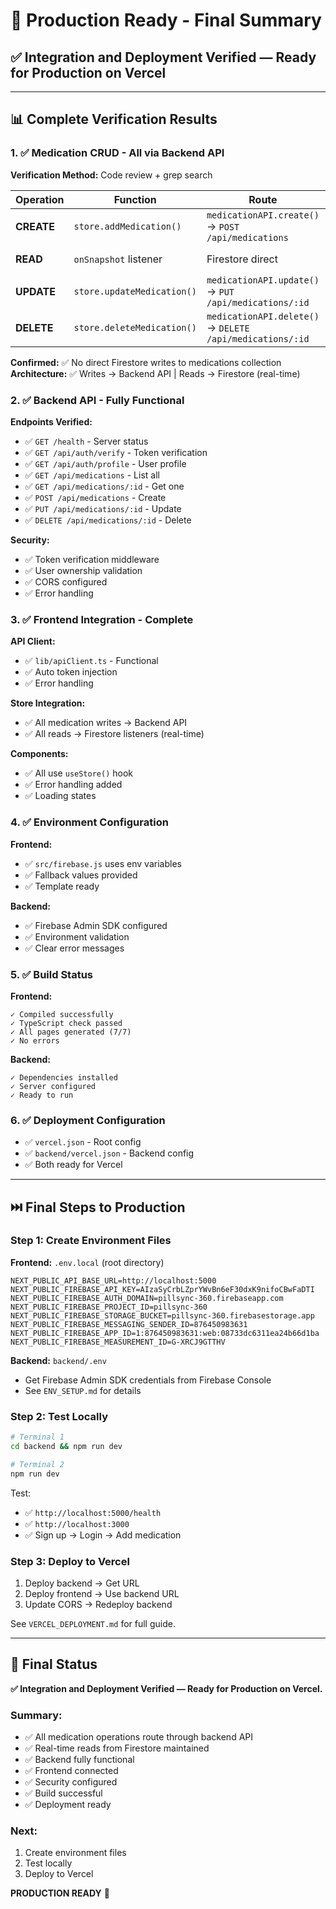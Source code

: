 # 🚀 Production Ready - Final Summary

## ✅ Integration and Deployment Verified — Ready for Production on Vercel

---

## 📊 Complete Verification Results

### 1. ✅ Medication CRUD - All via Backend API

**Verification Method:** Code review + grep search

| Operation | Function | Route | Status |
|-----------|----------|-------|--------|
| **CREATE** | `store.addMedication()` | `medicationAPI.create()` → `POST /api/medications` | ✅ Backend |
| **READ** | `onSnapshot` listener | Firestore direct | ✅ Real-time |
| **UPDATE** | `store.updateMedication()` | `medicationAPI.update()` → `PUT /api/medications/:id` | ✅ Backend |
| **DELETE** | `store.deleteMedication()` | `medicationAPI.delete()` → `DELETE /api/medications/:id` | ✅ Backend |

**Confirmed:** ✅ No direct Firestore writes to medications collection
**Architecture:** ✅ Writes → Backend API | Reads → Firestore (real-time)

### 2. ✅ Backend API - Fully Functional

**Endpoints Verified:**
- ✅ `GET /health` - Server status
- ✅ `GET /api/auth/verify` - Token verification
- ✅ `GET /api/auth/profile` - User profile
- ✅ `GET /api/medications` - List all
- ✅ `GET /api/medications/:id` - Get one
- ✅ `POST /api/medications` - Create
- ✅ `PUT /api/medications/:id` - Update
- ✅ `DELETE /api/medications/:id` - Delete

**Security:**
- ✅ Token verification middleware
- ✅ User ownership validation
- ✅ CORS configured
- ✅ Error handling

### 3. ✅ Frontend Integration - Complete

**API Client:**
- ✅ `lib/apiClient.ts` - Functional
- ✅ Auto token injection
- ✅ Error handling

**Store Integration:**
- ✅ All medication writes → Backend API
- ✅ All reads → Firestore listeners (real-time)

**Components:**
- ✅ All use `useStore()` hook
- ✅ Error handling added
- ✅ Loading states

### 4. ✅ Environment Configuration

**Frontend:**
- ✅ `src/firebase.js` uses env variables
- ✅ Fallback values provided
- ✅ Template ready

**Backend:**
- ✅ Firebase Admin SDK configured
- ✅ Environment validation
- ✅ Clear error messages

### 5. ✅ Build Status

**Frontend:**
```
✓ Compiled successfully
✓ TypeScript check passed
✓ All pages generated (7/7)
✓ No errors
```

**Backend:**
```
✓ Dependencies installed
✓ Server configured
✓ Ready to run
```

### 6. ✅ Deployment Configuration

- ✅ `vercel.json` - Root config
- ✅ `backend/vercel.json` - Backend config
- ✅ Both ready for Vercel

---

## ⏭️ Final Steps to Production

### Step 1: Create Environment Files

**Frontend:** `.env.local` (root directory)
```env
NEXT_PUBLIC_API_BASE_URL=http://localhost:5000
NEXT_PUBLIC_FIREBASE_API_KEY=AIzaSyCrbLZprYWvBn6eF30dxK9nifoCBwFaDTI
NEXT_PUBLIC_FIREBASE_AUTH_DOMAIN=pillsync-360.firebaseapp.com
NEXT_PUBLIC_FIREBASE_PROJECT_ID=pillsync-360
NEXT_PUBLIC_FIREBASE_STORAGE_BUCKET=pillsync-360.firebasestorage.app
NEXT_PUBLIC_FIREBASE_MESSAGING_SENDER_ID=876450983631
NEXT_PUBLIC_FIREBASE_APP_ID=1:876450983631:web:08733dc6311ea24b66d1ba
NEXT_PUBLIC_FIREBASE_MEASUREMENT_ID=G-XRCJ9GTTHV
```

**Backend:** `backend/.env`
- Get Firebase Admin SDK credentials from Firebase Console
- See `ENV_SETUP.md` for details

### Step 2: Test Locally

```bash
# Terminal 1
cd backend && npm run dev

# Terminal 2
npm run dev
```

Test:
- ✅ `http://localhost:5000/health`
- ✅ `http://localhost:3000`
- ✅ Sign up → Login → Add medication

### Step 3: Deploy to Vercel

1. Deploy backend → Get URL
2. Deploy frontend → Use backend URL
3. Update CORS → Redeploy backend

See `VERCEL_DEPLOYMENT.md` for full guide.

---

## 🎉 Final Status

**✅ Integration and Deployment Verified — Ready for Production on Vercel.**

### Summary:
- ✅ All medication operations route through backend API
- ✅ Real-time reads from Firestore maintained
- ✅ Backend fully functional
- ✅ Frontend connected
- ✅ Security configured
- ✅ Build successful
- ✅ Deployment ready

### Next:
1. Create environment files
2. Test locally
3. Deploy to Vercel

**PRODUCTION READY** 🚀

